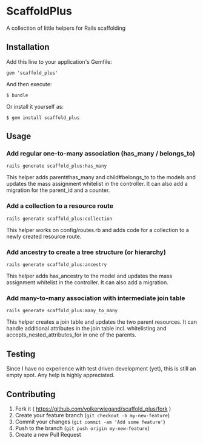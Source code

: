 # ScaffoldPlus

A collection of little helpers for Rails scaffolding

## Installation

Add this line to your application's Gemfile:

    gem 'scaffold_plus'

And then execute:

    $ bundle

Or install it yourself as:

    $ gem install scaffold_plus

## Usage

### Add regular one-to-many association (has_many / belongs_to)
    rails generate scaffold_plus:has_many

This helper adds parent#has_many and child#belongs_to to the models
and updates the mass assignment whitelist in the controller.
It can also add a migration for the parent_id and a counter.

### Add a collection to a resource route
    rails generate scaffold_plus:collection

This helper works on config/routes.rb and adds code for a collection
to a newly created resource route.

### Add ancestry to create a tree structure (or hierarchy)
    rails generate scaffold_plus:ancestry

This helper adds has_ancestry to the model and updates the mass assignment
whitelist in the controller. It can also add a migration.

### Add many-to-many association with intermediate join table
    rails generate scaffold_plus:many_to_many

This helper creates a join table and updates the two parent resources.
It can handle additional attributes in the join table incl. whitelisting
and accepts_nested_attributes_for in one of the parents.

## Testing

Since I have no experience with test driven development (yet), this is
still an empty spot. Any help is highly appreciated.

## Contributing

1. Fork it ( https://github.com/volkerwiegand/scaffold_plus/fork )
2. Create your feature branch (`git checkout -b my-new-feature`)
3. Commit your changes (`git commit -am 'Add some feature'`)
4. Push to the branch (`git push origin my-new-feature`)
5. Create a new Pull Request
